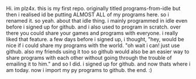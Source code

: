 Hi. im plz4x.
this is my first repo. originally titled programs-from-idle but then i realised id be putting ALMOST ALL of my programs here. so i renamed it.
so yeah. about that idle thing. i mainly programmed in idle even before i signed up for github.
and i also used to program in scratch. over there you could share your games and programs with everyone. i really liked that feature.
a few days before i signed up, i thought, "hey, would be nice if i could share my programs with the world.
"oh wait i can! just use github. also my friends using it too so github would also be an easier way to share programs with each other without going through the trouble of emailing it to him."
and so I did. i signed up for github. and now thats where i am today. now i import my py programs to github.
the end.
:)
